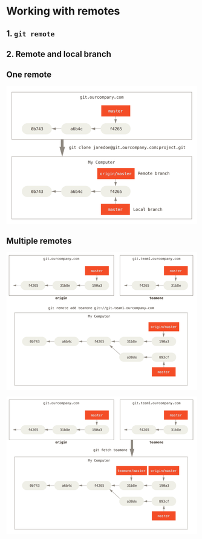# Working with remotes

## 1. `git remote`

## 2. Remote and local branch

## One remote
![](../assets/04-remote-branches-1.png)

## Multiple remotes
![](../assets/04-remote-branches-2.png)

![](../assets/04-remote-branches-3.png)
